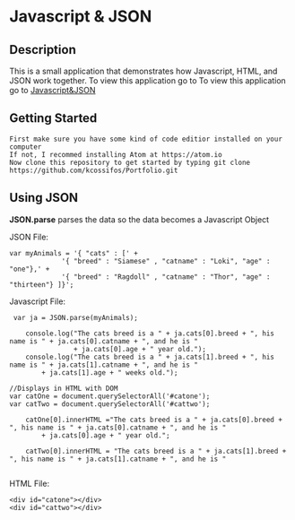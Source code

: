 # Javascript & JSON

## Description
This is a small application that demonstrates how Javascript, HTML, and JSON work together. To view this application go to To view this application go to [Javascript&JSON](https://kcossifos.github.io/Portfolio/Javascript&JSON/index.html)

## Getting Started
```
First make sure you have some kind of code editior installed on your computer
If not, I recommed installing Atom at https://atom.io
Now clone this repository to get started by typing git clone https://github.com/kcossifos/Portfolio.git

```
## Using JSON

**JSON.parse** parses the data so the data becomes a Javascript Object

JSON File:
```
var myAnimals = '{ "cats" : [' +
             '{ "breed" : "Siamese" , "catname" : "Loki", "age" : "one"},' +
             '{ "breed" : "Ragdoll" , "catname" : "Thor", "age" : "thirteen"} ]}';
```

Javascript File:
```
 var ja = JSON.parse(myAnimals);

    console.log("The cats breed is a " + ja.cats[0].breed + ", his name is " + ja.cats[0].catname + ", and he is "
                + ja.cats[0].age + " year old.");
    console.log("The cats breed is a " + ja.cats[1].breed + ", his name is " + ja.cats[1].catname + ", and he is "
        + ja.cats[1].age + " weeks old.");

//Displays in HTML with DOM
var catOne = document.querySelectorAll('#catone');
var catTwo = document.querySelectorAll('#cattwo');

    catOne[0].innerHTML ="The cats breed is a " + ja.cats[0].breed + ", his name is " + ja.cats[0].catname + ", and he is "
        + ja.cats[0].age + " year old.";

    catTwo[0].innerHTML = "The cats breed is a " + ja.cats[1].breed + ", his name is " + ja.cats[1].catname + ", and he is "
     
```

HTML File:
```
<div id="catone"></div>
<div id="cattwo"></div>
```
